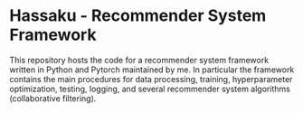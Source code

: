 # Hassaku - Recommender System Framework

This repository hosts the code for a recommender system framework written in Python and Pytorch maintained by me.
In particular the framework contains the main procedures for data processing, training, hyperparameter optimization, testing, logging, and several recommender system algorithms (collaborative filtering).
